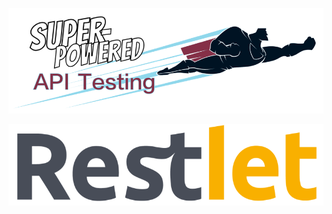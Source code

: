 [![Super-Powered API Testing](../Images/Title-Banner.png)](http://apitesting.bigstickcarpet.com)

[![Restlet](./Images/Logo.png)](https://restlet.com/)
